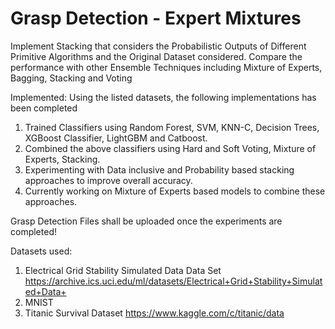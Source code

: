 # Grasp Detection - Expert Mixtures
Implement Stacking that considers the Probabilistic Outputs of Different Primitive Algorithms and the Original Dataset considered.
Compare the performance with other Ensemble Techniques including Mixture of Experts, Bagging, Stacking and Voting

Implemented:
Using the listed datasets, the following implementations has been completed
1. Trained Classifiers using Random Forest, SVM, KNN-C, Decision Trees, XGBoost Classifier, LightGBM and Catboost.
2. Combined the above classifiers using Hard and Soft Voting, Mixture of Experts, Stacking.
3. Experimenting with Data inclusive and Probability based stacking approaches to improve overall accuracy.
4. Currently working on Mixture of Experts based models to combine these approaches.

Grasp Detection Files shall be uploaded once the experiments are completed!

Datasets used:
1. Electrical Grid Stability Simulated Data Data Set
https://archive.ics.uci.edu/ml/datasets/Electrical+Grid+Stability+Simulated+Data+
2. MNIST
3. Titanic Survival Dataset
https://www.kaggle.com/c/titanic/data
